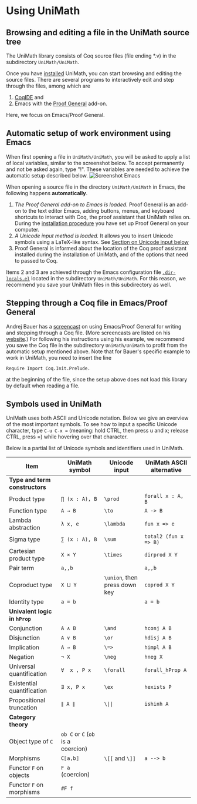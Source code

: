 Using UniMath
=============


Browsing and editing a file in the UniMath source tree
------------------------------------------------------

The UniMath library consists of Coq source files (file ending *.v) in the subdirectory `UniMath/UniMath`.

Once you have [installed](./INSTALL.md) UniMath, you can start browsing and editing the source files.
There are several programs to interactively edit and step through the files, among which
are 
1. [CoqIDE](https://coq.inria.fr/refman/practical-tools/coqide.html) and 
2. Emacs with the [Proof General](https://proofgeneral.github.io/) add-on.

Here, we focus on Emacs/Proof General.

Automatic setup of work environment using Emacs
-----------------------------------------------

When first opening a file in `UniMath/UniMath`, you will be asked to apply a list of local variables, similar to the screenshot below. To accept permanently and not be asked again, type "!". These variables are needed to achieve the automatic setup described below.
![Screenshot Emacs](https://raw.githubusercontent.com/wiki/UniMath/UniMath/Screenshot_Emacs.png)

When opening a source file in the directory `UniMath/UniMath` in Emacs, the following happens **automatically**.
1. *The Proof General add-on to Emacs is loaded.*
   Proof General is an add-on to the text editor Emacs, adding buttons, menus, and keyboard shortcuts
   to interact with Coq, the proof assistant that UniMath relies on.
   During the [installation procedure](./INSTALL.md) you have set up Proof General on your computer.
2. *A Unicode input method is loaded.* 
   It allows you to insert Unicode symbols using a LaTeX-like syntax.
   See [Section on Unicode input below](USAGE.md/#unicode-input)
3. Proof General is informed about the location of the Coq proof assistant installed during the installation of UniMath,
   and of the options that need to passed to Coq.

Items 2 and 3 are achieved through the Emacs configuration file [`.dir-locals.el`](./UniMath/.dir-locals.el) located in 
the subdirectory `UniMath/UniMath`.
For this reason, we recommend you save your UniMath files in this subdirectory as well.


Stepping through a Coq file in Emacs/Proof General
-------------------------------------------------
Andrej Bauer has a [screencast](https://www.youtube.com/watch?v=l6zqLJQCnzo) on using Emacs/Proof General
for writing and stepping through a Coq file.
(More screencasts are listed on his [website](http://math.andrej.com/2011/02/22/video-tutorials-for-the-coq-proof-assistant/).)
For following his instructions using his example, we recommend you save the Coq file in the subdirectory `UniMath/UniMath`
to profit from the automatic setup mentioned above.
Note that for Bauer's specific example to work in UniMath, you need to insert the line
```
Require Import Coq.Init.Prelude.
```
at the beginning of the file, since the setup above does not load this library by default when reading a file.


Symbols used in UniMath
-----------------------
UniMath uses both ASCII and Unicode notation. Below we give an overview of the most important symbols.
To see how to input a specific Unicode character, type
`C-u C-x =` (meaning: hold CTRL, then press u and x; release CTRL, press =) while hovering over that character.

Below is a partial list of Unicode symbols and identifiers used in UniMath.

| Item | UniMath symbol | Unicode input |UniMath ASCII alternative |
|--------------|---------------------|-----------------|-----------------|
|     **Type and term constructors**                                                    |
| Product type |  `∏ (x : A), B`       | `\prod`          | `forall x : A, B`      |
| Function type | `A → B`               | `\to`            | `A -> B`  |
| Lambda abstraction |  `λ x, e`             | `\lambda`          | `fun x => e`  |
| Sigma type | `∑ (x : A), B`        | `\sum`         | `total2 (fun x => B)` |
| Cartesian product type |  `X × Y`              | `\times`       | `dirprod X Y` |
| Pair term |  `a,,b`              |                | `a,,b`|
| Coproduct type | `X ⨿ Y`               | `\union`, then press down key | `coprod X Y`|
| Identity type | `a = b`               |             | `a = b`  |
|  **Univalent logic in `hProp`** |
| Conjunction | `A ∧ B` | `\and` | `hconj A B`|
| Disjunction | `A ∨ B` | `\or` | `hdisj A B` |
| Implication | `A ⇒ B` | `\=>` | `himpl A B` |
| Negation | `¬ X` | `\neg`| `hneg X`| 
| Universal quantification | `∀  x , P x` | `\forall` | `forall_hProp A`|
| Existential quantification | `∃ x, P x` | `\ex` | `hexists P` |
| Propositional truncation | `∥ A ∥` | `\\|\|`| `ishinh A`|
|   **Category theory**                                                          |
| Object type of `C` | `ob C` or `C` (`ob` is a coercion) |        |  | 
| Morphisms  | `C⟦a,b⟧` | `\[[` and `\]]` |  `a --> b` |
| Functor `F` on objects | `F a` (coercion) | | | 
| Functor `F` on morphisms | `#F f` | | | 



